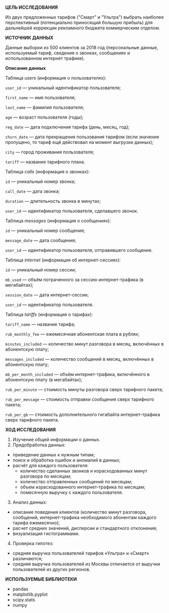 **ЦЕЛЬ ИССЛЕДОВАНИЯ**

Из двух предложенных тарифов ("Смарт" и "Ультра") выбрать наиболее перспективный (потенциально приносящий большую прибыль) для дальнейшей коррекции рекламного бюджета коммерческим отделом.

**ИСТОЧНИК ДАННЫХ**

Данные выборки из 500 клиентов за 2018 год (персональные данные, используемый тариф, сведения о звонках, сообщениях и использованном интернет трафике).

**Описание данных**

Таблица *users* (информация о пользователях):

`user_id` — уникальный идентификатор пользователя;

`first_name` — имя пользователя;

`last_name` — фамилия пользователя;

`age` — возраст пользователя (годы);

`reg_date` — дата подключения тарифа (день, месяц, год);

`churn_date` — дата прекращения пользования тарифом (если значение пропущено, то тариф ещё действовал на момент выгрузки данных);

`city` — город проживания пользователя;

`tariff` — название тарифного плана.

Таблица *calls* (информация о звонках):

`id` — уникальный номер звонка;

`call_date` — дата звонка;

`duration` — длительность звонка в минутах;

`user_id` — идентификатор пользователя, сделавшего звонок.

Таблица *messages* (информация о сообщениях):

`id` — уникальный номер сообщения;

`message_date` — дата сообщения;

`user_id` — идентификатор пользователя, отправившего сообщение.

Таблица *internet* (информация об интернет-сессиях):

`id` — уникальный номер сессии;

`mb_used` — объём потраченного за сессию интернет-трафика (в мегабайтах);

`session_date` — дата интернет-сессии;

`user_id` — идентификатор пользователя.

Таблица *tariffs* (информация о тарифах):

`tariff_name` — название тарифа;

`rub_monthly_fee` — ежемесячная абонентская плата в рублях;

`minutes_included` — количество минут разговора в месяц, включённых в абонентскую плату;

`messages_included` — количество сообщений в месяц, включённых в абонентскую плату;

`mb_per_month_included` — объём интернет-трафика, включённого в абонентскую плату (в мегабайтах);

`rub_per_minute` — стоимость минуты разговора сверх тарифного пакета;

`rub_per_message` — стоимость отправки сообщения сверх тарифного пакета;

`rub_per_gb` — стоимость дополнительного гигабайта интернет-трафика сверх тарифного пакета.

**ХОД ИССЛЕДОВАНИЯ**

1. Изучение общей информации о данных.
2. Предобработка данных:
- приведение данных к нужным типам;
- поиск и обработка ошибок и аномалий в данных;
- расчёт для каждого пользователя:
    - количество сделанных звонков и израсходованных минут разговора по месяцам;
    - количество отправленных сообщений по месяцам;
    - объем израсходованного интернет-трафика по месяцам;
    - помесячную выручку с каждого пользователя.
3. Анализ данных:
- описание поведения клиентов (количество минут разговора, сообщений, интернет-трафика необходимого абонентам каждого тарифа ежемесячно);
- расчет средних значений, дисперсии и стандартного отклонения;
- визуализация гистограммами.
4. Проверка гипотез:
- средняя выручка пользователей тарифов «Ультра» и «Смарт» различаются;
- средняя выручка пользователей из Москвы отличается от выручки пользователей из других регионов.

**ИСПОЛЬЗУЕМЫЕ БИБЛИОТЕКИ**

- pandas
- matplotlib.pyplot
- scipy.stats
- numpy